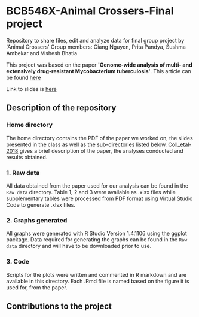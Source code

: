 # BCB546X-Animal Crossers-Final project
Repository to share files, edit and analyze data for final group project by 'Animal Crossers'
Group members: Giang Nguyen, Prita Pandya, Sushma Ambekar and Vishesh Bhatia

This project was based on the paper **'Genome-wide analysis of multi- and extensively drug-resistant Mycobacterium tuberculosis'**. 
This article can be found [here](https://www.nature.com/articles/s41588-017-0029-0)

Link to slides is [here](https://docs.google.com/presentation/d/1OJUet5GiwK73JQydTlY5F9cYvHcFAhv6V80tJf5jthI/edit?usp=sharing)

## Description of the repository

### Home directory
The home directory contains the PDF of the paper we worked on, the slides presented in the class as well as the sub-directories listed below. [Coll_etal-2018](https://github.com/cancerianvscancer/BCB546--FINAL-GROUP-PROJECT/blob/main/Coll_etal-2018.md) gives a brief description of the paper, the analyses conducted and results obtained.

### 1. Raw data
All data obtained from the paper used for our analysis can be found in the `Raw data` directory. Table 1, 2 and 3 were available as .xlsx files while supplementary tables were processed from PDF format using Virtual Studio Code to generate .xlsx files.

### 2. Graphs generated
All graphs were generated with R Studio Version 1.4.1106 using the ggplot package. Data required for generating the graphs can be found in the `Raw data` directory and will have to be downloaded prior to use.

### 3. Code
Scripts for the plots were written and commented in R markdown and are available in this directory. Each .Rmd file is named based on the figure it is used for, from the paper.

## Contributions to the project
